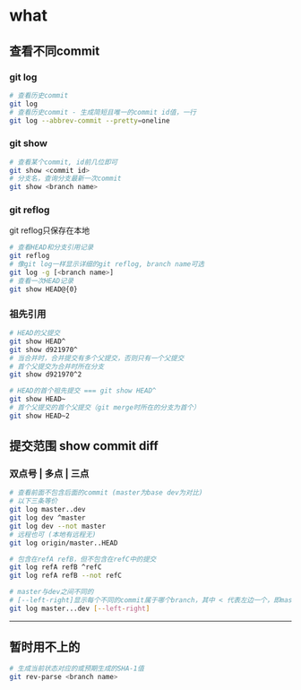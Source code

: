 # what

## 查看不同commit

### git log
```bash
# 查看历史commit
git log
# 查看历史commit - 生成简短且唯一的commit id值，一行
git log --abbrev-commit --pretty=oneline
```
### git show
```bash
# 查看某个commit, id前几位即可
git show <commit id>
# 分支名，查询分支最新一次commit
git show <branch name>
```

### git reflog
git reflog只保存在本地

```bash
# 查看HEAD和分支引用记录
git reflog
# 像git log一样显示详细的git reflog, branch name可选
git log -g [<branch name>]
# 查看一次HEAD记录
git show HEAD@{0}
```

### 祖先引用
```bash
# HEAD的父提交
git show HEAD^
git show d921970^
# 当合并时，合并提交有多个父提交，否则只有一个父提交
# 首个父提交为合并时所在分支
git show d921970^2

# HEAD的首个祖先提交 === git show HEAD^
git show HEAD~
# 首个父提交的首个父提交（git merge时所在的分支为首个）
git show HEAD~2
```
## 提交范围 show commit diff

### 双点号 | 多点 | 三点

```bash
# 查看前面不包含后面的commit (master为base dev为对比)
# 以下三条等价
git log master..dev
git log dev ^master
git log dev --not master
# 远程也可 (本地有远程无)
git log origin/master..HEAD

# 包含在refA refB，但不包含在refC中的提交
git log refA refB ^refC
git log refA refB --not refC

# master与dev之间不同的
# [--left-right]显示每个不同的commit属于哪个branch，其中 < 代表左边一个，即master
git log master...dev [--left-right]
```
---
## 暂时用不上的
```bash
# 生成当前状态对应的或预期生成的SHA-1值
git rev-parse <branch name>
```
